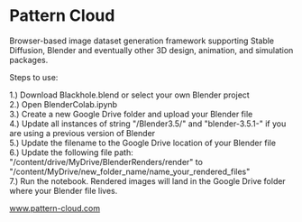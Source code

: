 # Pattern Cloud
Browser-based image dataset generation framework supporting Stable Diffusion, Blender and eventually other 3D design, animation, and simulation packages.

Steps to use:

1.) Download Blackhole.blend or select your own Blender project\
2.) Open BlenderColab.ipynb\
3.) Create a new Google Drive folder and upload your Blender file\
4.) Update all instances of string "/Blender3.5/" and "blender-3.5.1-" if you are using a previous version of Blender\
5.) Update the filename to the Google Drive location of your Blender file\
6.) Update  the following file path: "/content/drive/MyDrive/BlenderRenders/render" to "/content/MyDrive/new_folder_name/name_your_rendered_files"\
7.) Run the notebook. Rendered images will land in the Google Drive folder where your Blender file lives.

www.pattern-cloud.com
